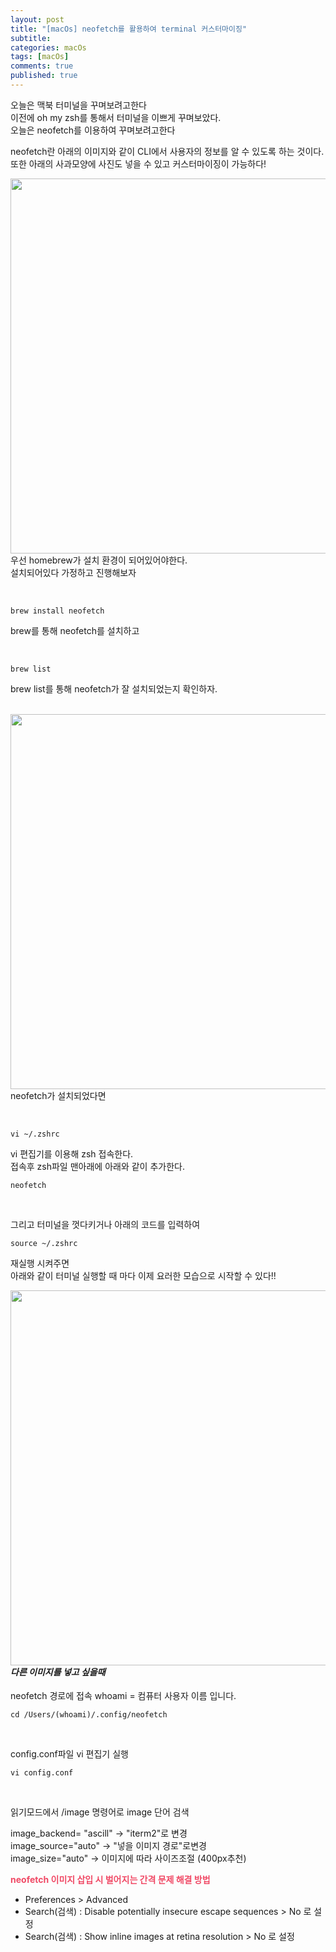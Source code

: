 ```yaml
---
layout: post
title: "[macOs] neofetch를 활용하여 terminal 커스터마이징"
subtitle: 
categories: macOs
tags: [macOs]
comments: true
published: true 
---  
```


오늘은 맥북 터미널을 꾸며보려고한다  
이전에 oh my zsh를 통해서 터미널을 이쁘게 꾸며보았다.  
오늘은 neofetch를 이용하여 꾸며보려고한다

neofetch란 아래의 이미지와 같이 CLI에서 사용자의 정보를 알 수 있도록 하는 것이다.  
또한 아래의 사과모양에 사진도 넣을 수 있고 커스터마이징이 가능하다!


<img src="https://lh3.googleusercontent.com/drive-viewer/AJc5JmT7WMmYnV8U8rVbuZGG5IVERcyNxyxFP6QYswbp2gZX3Ta0C5TkJK5FbkKnwurWVGNTal_l-Qg=w3024-h1620" align="left" width="600px">

<br/><br/><br/><br/><br/><br/><br/><br/><br/><br/><br/><br/>
<br/><br/><br/><br/><br/><br/><br/><br/>

우선 homebrew가 설치 환경이 되어있어야한다.  
설치되어있다 가정하고 진행해보자

<br/>

```shell
brew install neofetch
```

brew를 통해 neofetch를 설치하고

<br/>

```shell
brew list
```

brew list를 통해 neofetch가 잘 설치되었는지 확인하자.  

<br/>

<img src="https://lh3.googleusercontent.com/drive-viewer/AJc5JmTFYuCdaL86lwJ2cPkzC-69zUoAl4fzLu9zkhBeom0SSQ-LNg-bZm-BkmuuqiEOWX6asHlu1j8=w3024-h1620" align="left" width="600px">

<br/><br/><br/><br/><br/><br/><br/><br/><br/><br/><br/><br/>
<br/><br/><br/><br/><br/><br/><br/><br/>

neofetch가 설치되었다면

<br/>

```shell
vi ~/.zshrc
```

vi 편집기를 이용해 zsh 접속한다.  
접속후 zsh파일 맨아래에 아래와 같이 추가한다.

```shell
neofetch
```

<br/>

그리고 터미널을 껏다키거나 아래의 코드를 입력하여

```shell
source ~/.zshrc
```

재실행 시켜주면  
아래와 같이 터미널 실행할 때 마다 이제 요러한 모습으로 시작할 수 있다!!


<img src="https://lh3.googleusercontent.com/drive-viewer/AJc5JmSR8zAWCmpLg5fM-6kDyqebsXnCjg37yY56TwZiMzkK31n5snSs1bpJ6n7Y2F87IXWEQ_lCLYM=w3024-h1620" align="left" width="600px">

<br/><br/><br/><br/><br/><br/><br/><br/><br/><br/><br/><br/>
<br/><br/><br/><br/><br/><br/><br/><br/>


<br/>

#### **_다른 이미지를 넣고 싶을때_**

neofetch 경로에 접속
whoami = 컴퓨터 사용자 이름 입니다.
```shell
cd /Users/(whoami)/.config/neofetch
```

<br/>

config.conf파일 vi 편집기 실행

```shell
vi config.conf
```

<br/>

읽기모드에서 /image 명령어로 image 단어 검색  

image_backend= "ascill" -> "iterm2"로 변경  
image_source="auto" -> "넣을 이미지 경로"로변경  
image_size="auto" -> 이미지에 따라 사이즈조절 (400px추천)

<span style="color:#F04965">**neofetch 이미지 삽입 시 벌어지는 간격 문제 해결 방법** </span>
-   Preferences > Advanced
-   Search(검색) : Disable potentially insecure escape sequences > No 로 설정
-   Search(검색) : Show inline images at retina resolution > No 로 설정